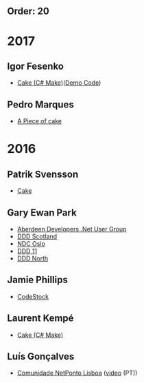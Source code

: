 ﻿Order: 20
---

# 2017

## Igor Fesenko

* [Cake (C# Make)](https://1drv.ms/p/s!AmdJq1kgIxHUjuNogknwMLZZSQmfiA)([Demo Code](https://github.com/Ky7m/DemoCode/tree/master/CakeBuild))

## Pedro Marques

* [A Piece of cake](https://slides.com/pitermarx/cake/)

# 2016

## Patrik Svensson

* [Cake](http://www.slideshare.net/PatrikSvensson14/cake-66612025)

## Gary Ewan Park

* [Aberdeen Developers .Net User Group](http://www.slideshare.net/gep13/having-your-cake-and-eating-it-too)
* [DDD Scotland](http://www.slideshare.net/gep13/having-your-cake-and-eating-it-too-dddscotland)
* [NDC Oslo](http://www.slideshare.net/gep13/having-your-cake-and-eating-it-too-ndc-oslo-2016)
* [DDD 11](http://www.slideshare.net/gep13/a-piece-of-cake-ddd11-reading)
* [DDD North](http://www.slideshare.net/gep13/a-piece-of-cake-ddd-north)

## Jamie Phillips

* [CodeStock](http://www.slideshare.net/JamiePhillips15/builds-with-a-side-of-cake-codestock-2016)

## Laurent Kempé

* [Cake (C# Make)](https://sway.com/G8xS5gVqbwOA9euI)

## Luís Gonçalves

* [Comunidade NetPonto Lisboa](https://luisfsgoncalves.files.wordpress.com/2016/11/cake.pdf) ([video](https://www.youtube.com/watch?v=NdKNmtf9nIU) (PT))
